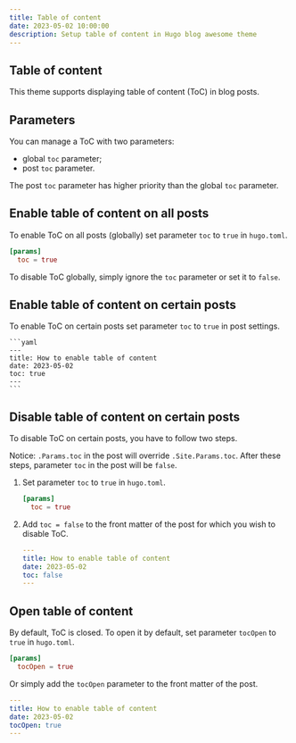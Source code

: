 ```yaml
---
title: Table of content
date: 2023-05-02 10:00:00
description: Setup table of content in Hugo blog awesome theme
---
```


## Table of content

This theme supports displaying table of content (ToC) in blog posts.

## Parameters

You can manage a ToC with two parameters:
- global `toc` parameter;
- post `toc` parameter.

The post `toc` parameter has higher priority than the global `toc` parameter.

## Enable table of content on all posts

To enable ToC on all posts (globally) set parameter `toc` to `true` in `hugo.toml`.

```toml
[params]
  toc = true
```

To disable ToC globally, simply ignore the `toc` parameter or set it to `false`.
 
## Enable table of content on certain posts

To enable ToC on certain posts set parameter `toc` to `true` in post settings.

    ```yaml
    ---
    title: How to enable table of content
    date: 2023-05-02
    toc: true
    ---
    ```

## Disable table of content on certain posts

To disable ToC on certain posts, you have to follow two steps.

Notice: `.Params.toc` in the post will override `.Site.Params.toc`. After these steps, parameter `toc`  in the post will be `false`.

1.  Set parameter `toc` to `true` in `hugo.toml`.

    ```toml
    [params]
      toc = true
    ```

2.  Add `toc = false` to the front matter of the post for which you wish to disable ToC.

    ```yaml
    ---
    title: How to enable table of content
    date: 2023-05-02
    toc: false
    ---
    ```

## Open table of content

By default, ToC is closed. To open it by default, set parameter `tocOpen` to `true` in `hugo.toml`.

```toml
[params]
  tocOpen = true
```

Or simply add the `tocOpen` parameter to the front matter of the post.

```yaml
---
title: How to enable table of content
date: 2023-05-02
tocOpen: true
---
```